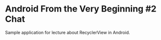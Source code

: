 # Android From the Very Beginning #2 Chat
Sample application for lecture about RecyclerView in Android.
